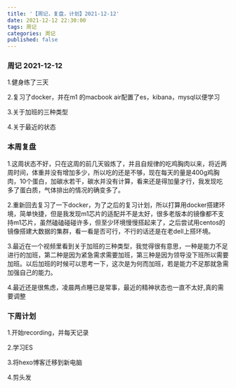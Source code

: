 ```yaml
---
title: '【周记，复盘，计划】2021-12-12'
date: 2021-12-12 22:30:00
tags: 周记
categories: 周记
published: false
---
```


### 周记 2021-12-12

1.健身练了三天

2.复习了docker，并在m1 的macbook air配置了es，kibana，mysql以便学习

3.关于加班的三种类型

4.关于最近的状态

### 本周复盘

1.这周状态不好，只在这周的前几天锻炼了，并且自规律的吃鸡胸肉以来，将近两周时间，体重并没有增加多少，所以吃的还是不够，现在每天的量是400g鸡胸肉，10个蛋白，加碳水若干，碳水并没有计算，看来还是得加量才行，我发现吃多了蛋白质，气体排出的情况的确变多了。

2.重新回去复习了一下docker，为了之后的复习计划，所以打算用docker搭建环境，简单快捷，但是我发现m1芯片的适配并不是太好，很多老版本的镜像都不支持m1芯片，虽然磕磕碰碰许多，但至少环境慢慢搭起来了，之后尝试用centos的镜像搭建大数据的集群，看一看是否可行，不行的话还是在老dell上搭环境。

3.最近在一个视频里看到关于加班的三种类型，我觉得很有意思，一种是能力不足进行的加班，第二种是因为紧急需求需要加班，第三种是因为领导没下班所以需要加班。以后加班的时候可以思考一下，这次是为何而加班，若是能力不足那就急需加强自己的能力。

4.最近还是很焦虑，凌晨两点睡已是常事，最近的精神状态也一直不太好,真的需要调整

### 下周计划

1.开始recording，并每天记录

2.学习ES

3.将hexo博客迁移到新电脑

4.剪头发